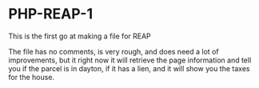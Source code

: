 PHP-REAP-1
==========

This is the first go at making a file for REAP

The file has no comments, is very rough, and does need a lot of improvements, but it right now it will retrieve the page information and tell you if the parcel is in dayton, if it has a lien, and it will show you the taxes for the house.

